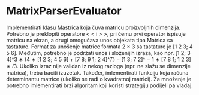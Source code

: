 # MatrixParserEvaluator

Implementirati klasu Mastrica koja čuva matricu proizvoljnih dimenzija. Potrebno je preklopiti 
operatore < < i > >, pri čemu prvi operator ispisuje matricu na ekran, a drugi omogućava unos 
objekata tipa Matrica sa tastature. Format za unošenje matrice formata 2 × 3 sa tastature je 
[1 2 3; 4 5 6]. Međutim, potrebno je podržati unos i složenijih izraza, kao npr. [1 2; 3 4]^3 ∗ (4 ∗
[1 2 3; 4 5 6] + [7 8; 9 1; 2 4]^𝑇) − [1 3; 7 2]^ − 1 ∗ [7 8 1; 1 2 3] ∗ 𝐼3. Ukoliko izraz nije validan iz 
nekog razloga (npr. ne slažu se dimenzije matrica), treba baciti izuzetak. Također, imlementirati 
funkciju koja računa determinantu matrice (ukoliko se radi o kvadratnoj matrici). Za množenje je 
potrebno imlementirati brzi algoritam koji koristi strategiju podijeli pa vladaj.
